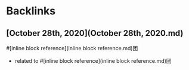 
# Backlinks
## [October 28th, 2020](October 28th, 2020.md)

#[inline block reference](inline block reference.md)团

- related to #[inline block reference](inline block reference.md)团


